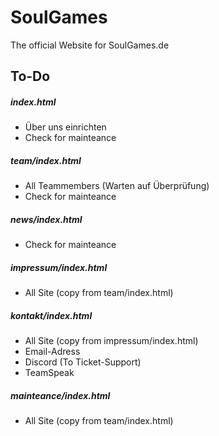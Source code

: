 # SoulGames

The official Website for SoulGames.de

## To-Do

##### index.html

- Über uns einrichten
- Check for mainteance

##### team/index.html

- All Teammembers (Warten auf Überprüfung)
- Check for mainteance

##### news/index.html

- Check for mainteance

##### impressum/index.html

- All Site (copy from team/index.html)

##### kontakt/index.html

- All Site (copy from impressum/index.html)
- Email-Adress
- Discord (To Ticket-Support)
- TeamSpeak

##### mainteance/index.html

- All Site (copy from team/index.html)
